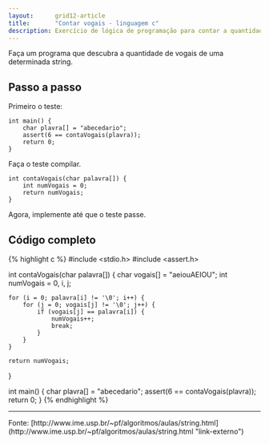 ```yaml
---
layout:      grid12-article
title:       "Contar vogais - linguagem c"
description: Exercício de lógica de programação para contar a quantidade de vogais de uma string.
---
```


Faça um programa que descubra a quantidade de vogais de uma determinada string.



Passo a passo
---

Primeiro o teste:

    int main() {
        char plavra[] = "abecedario";
        assert(6 == contaVogais(plavra));
        return 0;
    }


Faça o teste compilar.

    int contaVogais(char palavra[]) {
        int numVogais = 0;
        return numVogais;
    }


Agora, implemente até que o teste passe.


Código completo
---

{% highlight c %}
#include <stdio.h>
#include <assert.h>

int contaVogais(char palavra[]) {
    char vogais[] = "aeiouAEIOU";
    int numVogais = 0, i, j;

    for (i = 0; palavra[i] != '\0'; i++) {
        for (j = 0; vogais[j] != '\0'; j++) {
            if (vogais[j] == palavra[i]) {
                numVogais++;
                break;
            }
        }
    }

    return numVogais;
}

int main() {
    char plavra[] = "abecedario";
    assert(6 == contaVogais(plavra));
    return 0;
}
{% endhighlight %}

<hr>
Fonte: [http://www.ime.usp.br/~pf/algoritmos/aulas/string.html](http://www.ime.usp.br/~pf/algoritmos/aulas/string.html "link-externo")